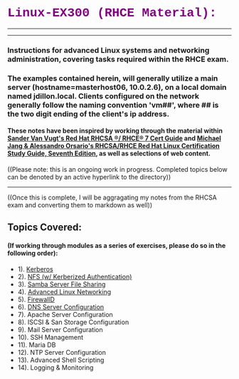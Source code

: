 # <span style="color:purple;font-family:Courier;"> Linux-EX300 (RHCE Material):</span>
<hr><hr>

### Instructions for advanced Linux systems and networking administration, covering tasks required within the RHCE exam.

###  The examples contained herein, will generally utilize a main server (hostname=masterhost06, 10.0.2.6), on a local domain named jdillon.local.  Clients configured on the network generally follow the naming convention 'vm##', where ## is the two digit ending of the client's ip address.

#### These notes have been inspired by working through the material within [Sander Van Vugt's Red Hat RHCSA ®/ RHCE® 7 Cert Guide](https://www.sandervanvugt.com/book-red-hat-rhcsa-rhce-7-cert-guide/) and [Michael Jang & Alessandro Orsario's RHCSA/RHCE Red Hat Linux Certification Study Guide, Seventh Edition](https://www.amazon.com/RHCSA-Linux-Certification-Study-Seventh/dp/0071841962), as well as selections of web content.

((Please note: this is an ongoing work in progress.  Completed topics below can be denoted by an active hyperlink to the directory))<hr>
((Once this is complete, I will be aggragating my notes from the RHCSA exam and converting them to markdown as well))

## Topics Covered:

#### (If working through modules as a series of exercises, please do so in the following order):

* 1). [Kerberos](Kerberos/KerberosNotes.md)
* 2). [NFS (w/ Kerberized Authentication)](NFS/KerberizedNFSNotes)
* 3). [Samba Server File Sharing](SMB/Samba_Notes)
* 4). [Advanced Linux Networking](Adv_Networking/Advanced_Networking)
* 5). [FirewallD](FirewallD/FirewallD_Notes)
* 6). [DNS Server Configuration](DNS/DNS_Notes)
* 7). Apache Server Configuration
* 8). ISCSI & San Storage Configuration
* 9). Mail Server Configuration
* 10). SSH Management
* 11). Maria DB 
* 12). NTP Server Configuration
* 13). Advanced Shell Scripting
* 14). Logging & Monitoring
